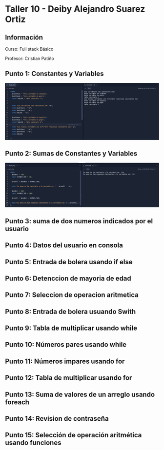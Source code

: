 <h1>Taller 10 - Deiby Alejandro Suarez Ortiz</h1>

<h2>Información</h2>
<p>Curso: Full stack Básico</p>
<p>Profesor: Cristian Patiño</p>

<h2>Punto 1: Constantes y Variables</h2>

<img src="./public/images/punto-1.png" alt="punto-1">

<h2>Punto 2: Sumas de Constantes y Variables</h2>

<img src="./public/images/punto-2.png" alt="punto-2">

<h2>Punto 3: suma de dos numeros indicados por el usuario</h2>

<h2>Punto 4: Datos del usuario en consola </h2>

<h2>Punto 5: Entrada de bolera usando if else</h2>

<h2>Punto 6: Detenccion de mayoria de edad</h2>

<h2>Punto 7: Seleccion de operacion aritmetica</h2>

<h2>Punto 8: Entrada de bolera usuando Swith</h2>

<h2>Punto 9: Tabla de multiplicar usando while</h2>

<h2>Punto 10: Números pares usando while</h2>

<h2>Punto 11: Números impares usando for</h2>

<h2>Punto 12: Tabla de multiplicar usando for</h2>

<h2>Punto 13: Suma de valores de un arreglo  usando foreach</h2>

<h2>Punto 14: Revision de contraseña</h2>

<h2>Punto 15: Selección de operación aritmética usando funciones </h2>